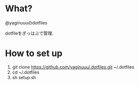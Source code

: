 What?
========

@yaginuuuのdotfiles

dotfileをぎっはぶで管理.

How to set up
========
1. git clone https://github.com/yaginuuu/.dotfiles.git ~/.dotfiles
2. cd ~/.dotfiles
3. sh setup.sh



